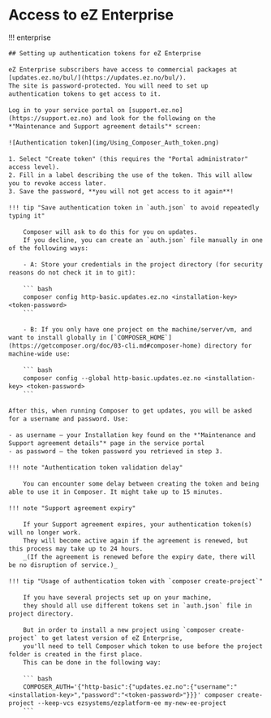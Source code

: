 # Access to eZ Enterprise

!!! enterprise

    ## Setting up authentication tokens for eZ Enterprise

    eZ Enterprise subscribers have access to commercial packages at [updates.ez.no/bul/](https://updates.ez.no/bul/).
    The site is password-protected. You will need to set up authentication tokens to get access to it.

    Log in to your service portal on [support.ez.no](https://support.ez.no) and look for the following on the *"Maintenance and Support agreement details"* screen:

    ![Authentication token](img/Using_Composer_Auth_token.png)

    1. Select "Create token" (this requires the "Portal administrator" access level).
    2. Fill in a label describing the use of the token. This will allow you to revoke access later.
    3. Save the password, **you will not get access to it again**!

    !!! tip "Save authentication token in `auth.json` to avoid repeatedly typing it"

        Composer will ask to do this for you on updates.
        If you decline, you can create an `auth.json` file manually in one of the following ways:

        - A: Store your credentials in the project directory (for security reasons do not check it in to git):

        ``` bash
        composer config http-basic.updates.ez.no <installation-key> <token-password>
        ```

        - B: If you only have one project on the machine/server/vm, and want to install globally in [`COMPOSER_HOME`](https://getcomposer.org/doc/03-cli.md#composer-home) directory for machine-wide use:

        ``` bash
        composer config --global http-basic.updates.ez.no <installation-key> <token-password>
        ```
    
    After this, when running Composer to get updates, you will be asked for a username and password. Use:

    - as username – your Installation key found on the *"Maintenance and Support agreement details"* page in the service portal
    - as password – the token password you retrieved in step 3.

    !!! note "Authentication token validation delay"
    
        You can encounter some delay between creating the token and being able to use it in Composer. It might take up to 15 minutes.
        
    !!! note "Support agreement expiry"

        If your Support agreement expires, your authentication token(s) will no longer work.
        They will become active again if the agreement is renewed, but this process may take up to 24 hours.
        _(If the agreement is renewed before the expiry date, there will be no disruption of service.)_

    !!! tip "Usage of authentication token with `composer create-project`"

        If you have several projects set up on your machine,
        they should all use different tokens set in `auth.json` file in project directory.

        But in order to install a new project using `composer create-project` to get latest version of eZ Enterprise,
        you'll need to tell Composer which token to use before the project folder is created in the first place.
        This can be done in the following way:

        ``` bash
        COMPOSER_AUTH='{"http-basic":{"updates.ez.no":{"username":"<installation-key>","password":"<token-password>"}}}' composer create-project --keep-vcs ezsystems/ezplatform-ee my-new-ee-project
        ```
